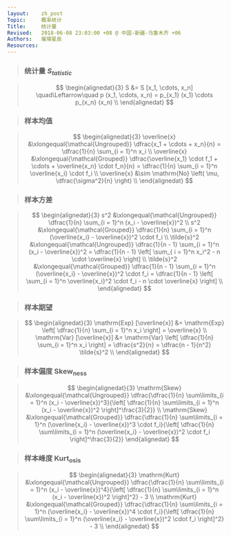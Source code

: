 ```yaml
---
layout:    zh_post
Topic:     概率统计
Title:     统计量
Revised:   2018-06-08 23:03:00 +08 @ 中国-新疆-乌鲁木齐 +06
Authors:   璀璨星辰
Resources:
---
```


> ### 统计量 $S_{tatistic}$

> $$
> \begin{alignedat}{3}
> S &= S [x_1, \cdots, x_n] \quad\Leftarrow\quad p (x_1, \cdots, x_n) = p_{x_1} (x_1) \cdots p_{x_n} (x_n) \\
> \end{alignedat}
> $$
>

> ### 样本均值

> $$
> \begin{alignedat}{3}
> \overline{x} &\xlongequal{\mathcal{Ungrouped}} \dfrac{x_1 + \cdots + x_n}{n} = \dfrac{1}{n} \sum_{i = 1}^n x_i \\
> \overline{x} &\xlongequal{\mathcal{Grouped}} \dfrac{\overline{x_1} \cdot f_1 + \cdots + \overline{x_n} \cdot f_n}{n} = \dfrac{1}{n} \sum_{i = 1}^n \overline{x_i} \cdot f_i \\
> \overline{x} &\sim  \mathrm{No} \left( \mu, \dfrac{\sigma^2}{n} \right) \\
> \end{alignedat}
> $$
>

> ### 样本方差

> $$
> \begin{alignedat}{3}
>         s^2 &\xlongequal{\mathcal{Ungrouped}} \dfrac{1}{n} \sum_{i = 1}^n (x_i - \overline{x})^2 \\
>         s^2 &\xlongequal{\mathcal{Grouped}} \dfrac{1}{n} \sum_{i = 1}^n (\overline{x_i} - \overline{x})^2 \cdot f_i \\
> \tilde{s}^2 &\xlongequal{\mathcal{Ungrouped}} \dfrac{1}{n - 1} \sum_{i = 1}^n (x_i - \overline{x})^2 = \dfrac{1}{n - 1} \left[ \sum_{ i = 1}^n x_i^2 - n \cdot \overline{x} \right] \\
> \tilde{s}^2 &\xlongequal{\mathcal{Grouped}} \dfrac{1}{n - 1} \sum_{i = 1}^n (\overline{x_i} - \overline{x})^2 \cdot f_i = \dfrac{1}{n - 1} \left[ \sum_{i = 1}^n \overline{x_i}^2 \cdot f_i - n \cdot \overline{x} \right] \\
> \end{alignedat}
> $$
>

> ### 样本期望

> $$
> \begin{alignedat}{3}
> \mathrm{Exp} [\overline{x}] &= \mathrm{Exp} \left[ \dfrac{1}{n} \sum_{i = 1}^n x_i \right] = \overline{x} \\
> \mathrm{Var} [\overline{x}] &= \mathrm{Var} \left[ \dfrac{1}{n} \sum_{i = 1}^n x_i \right] = \dfrac{s^2}{n} = \dfrac{n - 1}{n^2} \tilde{s}^2 \\
> \end{alignedat}
> $$
>

> ### 样本偏度 $\mathrm{Skew_{ness}}$

> $$
> \begin{alignedat}{3}
> \mathrm{Skew} &\xlongequal{\mathcal{Ungrouped}} \dfrac{\dfrac{1}{n} \sum\limits_{i = 1}^n (x_i - \overline{x})^3}{\left[ \dfrac{1}{n} \sum\limits_{i = 1}^n (x_i - \overline{x})^2 \right]^\frac{3}{2}} \\
> \mathrm{Skew} &\xlongequal{\mathcal{Grouped}} \dfrac{\dfrac{1}{n} \sum\limits_{i = 1}^n (\overline{x_i} - \overline{x})^3 \cdot f_i}{\left[ \dfrac{1}{n} \sum\limits_{i = 1}^n (\overline{x_i} - \overline{x})^2 \cdot f_i \right]^\frac{3}{2}}
> \end{alignedat}
> $$
>

> ### 样本峰度 $\mathrm{Kurt_{osis}}$

> $$
> \begin{alignedat}{3}
> \mathrm{Kurt} &\xlongequal{\mathcal{Ungrouped}} \dfrac{\dfrac{1}{n} \sum\limits_{i = 1}^n (x_i - \overline{x})^4}{\left[ \dfrac{1}{n} \sum\limits_{i = 1}^n (x_i - \overline{x})^2 \right]^2} - 3 \\
> \mathrm{Kurt} &\xlongequal{\mathcal{Grouped}} \dfrac{\dfrac{1}{n} \sum\limits_{i = 1}^n (\overline{x_i} - \overline{x})^4 \cdot f_i}{\left[ \dfrac{1}{n} \sum\limits_{i = 1}^n (\overline{x_i} - \overline{x})^2 \cdot f_i \right]^2} - 3 \\
> \end{alignedat}
> $$
>